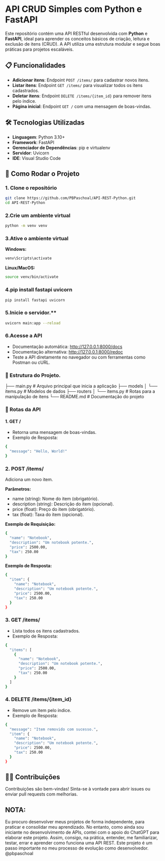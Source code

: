 # API CRUD Simples com Python e FastAPI

Este repositório contém uma API RESTful desenvolvida com **Python** e **FastAPI**, ideal para aprender os conceitos básicos de criação, leitura e exclusão de itens (CRUD). A API utiliza uma estrutura modular e segue boas práticas para projetos escaláveis.

## 📋 **Funcionalidades**
- **Adicionar itens**: Endpoint `POST /items/` para cadastrar novos itens.
- **Listar itens**: Endpoint `GET /items/` para visualizar todos os itens cadastrados.
- **Deletar itens**: Endpoint `DELETE /items/{item_id}` para remover itens pelo índice.
- **Página inicial**: Endpoint `GET /` com uma mensagem de boas-vindas.

## 🛠 **Tecnologias Utilizadas**
- **Linguagem**: Python 3.10+
- **Framework**: FastAPI
- **Gerenciador de Dependências**: pip e virtualenv
- **Servidor**: Uvicorn
- **IDE**: Visual Studio Code

## 🚀 **Como Rodar o Projeto**

### **1. Clone o repositório**
```bash
git clone https://github.com/PBPaschoal/API-REST-Python.git
cd API-REST-Python
```
### **2.Crie um ambiente virtual**
```bash
python -m venv venv
```
### **3.Ative o ambiente virtual**
**Windows:**
```bash
venv\Scripts\activate
```
**Linux/MacOS:**
```bash
source venv/bin/activate
```

### **4.pip install fastapi uvicorn**
```bash
pip install fastapi uvicorn
```

### **5.Inicie o servidor**.**
```bash
uvicorn main:app --reload
```

### **6.Acesse a API**
- Documentação automática: http://127.0.0.1:8000/docs
- Documentação alternativa: http://127.0.0.1:8000/redoc
- Teste a API diretamente no navegador ou com ferramentas como Postman ou cURL.

### 📂 Estrutura do Projeto.
├── main.py            # Arquivo principal que inicia a aplicação
├── models
│   └── items.py       # Modelos de dados
├── routers
│   └── items.py       # Rotas para a manipulação de itens
└── README.md          # Documentação do projeto

### 📄 Rotas da API
#### **1. GET /**
- Retorna uma mensagem de boas-vindas.
- Exemplo de Resposta:
```bash
{
  "message": "Hello, World!"
}
```

### **2. POST /items/**
Adiciona um novo item.

**Parâmetros:**
- name (string): Nome do item (obrigatório).
- description (string): Descrição do item (opcional).
- price (float): Preço do item (obrigatório).
- tax (float): Taxa do item (opcional).

**Exemplo de Requisição:**

```bash
{
  "name": "Notebook",
  "description": "Um notebook potente.",
  "price": 2500.00,
  "tax": 250.00
}
```

**Exemplo de Resposta:**
```bash
{
  "item": {
    "name": "Notebook",
    "description": "Um notebook potente.",
    "price": 2500.00,
    "tax": 250.00
  }
}
```
### **3. GET /items/**
- Lista todos os itens cadastrados.
- Exemplo de Resposta:

```bash
{
  "items": [
    {
      "name": "Notebook",
      "description": "Um notebook potente.",
      "price": 2500.00,
      "tax": 250.00
    }
  ]
}
```

### **4. DELETE /items/{item_id}**
- Remove um item pelo índice.
- Exemplo de Resposta:

```bash
{
  "message": "Item removido com sucesso.",
  "item": {
    "name": "Notebook",
    "description": "Um notebook potente.",
    "price": 2500.00,
    "tax": 250.00
  }
}
```

## 🧑‍💻 Contribuições
Contribuições são bem-vindas! Sinta-se à vontade para abrir issues ou enviar pull requests com melhorias.

## NOTA:
Eu procuro desenvolver meus projetos de forma independente, para praticar e consolidar meu aprendizado. No entanto, como ainda sou iniciante no desenvolvimento de APIs, contei com o apoio do ChatGPT para elaborar este projeto. Assim, consigo, na prática, entender, me familiarizar, testar, errar e aprender como funciona uma API REST. Este projeto é um passo importante no meu processo de evolução como desenvolvedor. @pbpaschoal